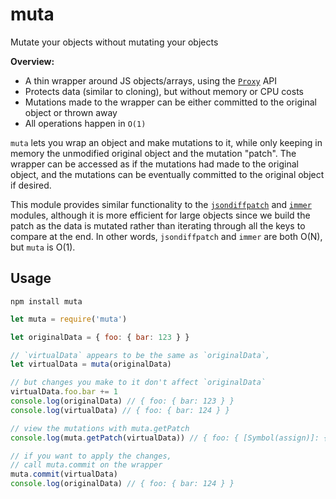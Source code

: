 # muta

Mutate your objects without mutating your objects

**Overview:**
- A thin wrapper around JS objects/arrays, using the [`Proxy`](https://developer.mozilla.org/en-US/docs/Web/JavaScript/Reference/Global_Objects/Proxy) API
- Protects data (similar to cloning), but without memory or CPU costs
- Mutations made to the wrapper can be either committed to the original object or thrown away
- All operations happen in `O(1)`

`muta` lets you wrap an object and make mutations to it, while only keeping in memory the unmodified original object and the mutation "patch". The wrapper can be accessed as if the mutations had made to the original object, and the mutations can be eventually committed to the original object if desired.

This module provides similar functionality to the [`jsondiffpatch`](https://github.com/benjamine/jsondiffpatch) and [`immer`](https://github.com/mweststrate/immer) modules, although it is more efficient for large objects since we build the patch as the data is mutated rather than iterating through all the keys to compare at the end. In other words, `jsondiffpatch` and `immer` are both O(N), but `muta` is O(1).

## Usage
`npm install muta`

```js
let muta = require('muta')

let originalData = { foo: { bar: 123 } }

// `virtualData` appears to be the same as `originalData`,
let virtualData = muta(originalData)

// but changes you make to it don't affect `originalData`
virtualData.foo.bar += 1
console.log(originalData) // { foo: { bar: 123 } }
console.log(virtualData) // { foo: { bar: 124 } }

// view the mutations with muta.getPatch
console.log(muta.getPatch(virtualData)) // { foo: { [Symbol(assign)]: { bar: 124 } } }

// if you want to apply the changes,
// call muta.commit on the wrapper
muta.commit(virtualData)
console.log(originalData) // { foo: { bar: 124 } }
```
